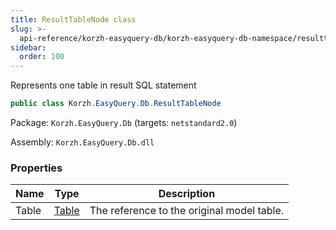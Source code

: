 ```yaml
---
title: ResultTableNode class
slug: >-
  api-reference/korzh-easyquery-db/korzh-easyquery-db-namespace/resulttablenode-class
sidebar:
  order: 100
---
```


Represents one table in result SQL statement
```csharp
public class Korzh.EasyQuery.Db.ResultTableNode

```
Package: `Korzh.EasyQuery.Db` (targets: `netstandard2.0`)

Assembly: `Korzh.EasyQuery.Db.dll`

### Properties

| Name | Type | Description | 
| --- | --- | --- | 
| Table | [Table](///easyquery/docs/api-reference/korzh-easyquery-db/korzh-easyquery-db-namespace/table-class) | The reference to the original model table. |
